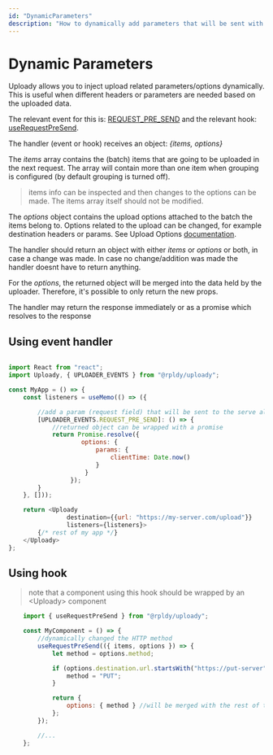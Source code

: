 ```yaml
---
id: "DynamicParameters"
description: "How to dynamically add parameters that will be sent with the upload"
---
```


# Dynamic Parameters

Uploady allows you to inject upload related parameters/options dynamically.
This is useful when different headers or parameters are needed based on the uploaded data.

The relevant event for this is: [REQUEST_PRE_SEND](../../api/uploader#uploader_eventsrequest_pre_send) and the relevant hook: 
[useRequestPreSend](../../api/hooks/useRequestPreSend).

The handler (event or hook) receives an object:  _{items, options}_

The _items_ array contains the (batch) items that are going to be uploaded in the next request.
The array will contain more than one item when grouping is configured (by default grouping is turned off).

> items info can be inspected and then changes to the options can be made. The items array itself should not be modified. 

The _options_ object contains the upload options attached to the batch the items belong to.
Options related to the upload can be changed, for example destination headers or params.
See Upload Options [documentation](../../api#props). 

The handler should return an object with either _items_ or _options_ or both,
in case a change was made. In case no change/addition was made the handler doesnt have to return anything.

For the _options_, the returned object will be merged into the data held by the uploader.
Therefore, it's possible to only return the new props.


The handler may return the response immediately or as a promise which resolves to the response


## Using event handler

```javascript

import React from "react";
import Uploady, { UPLOADER_EVENTS } from "@rpldy/uploady";

const MyApp = () => {
    const listeners = useMemo(() => ({

        //add a param (request field) that will be sent to the serve alongside the uploaded file
        [UPLOADER_EVENTS.REQUEST_PRE_SEND]: () => {
            //returned object can be wrapped with a promise
            return Promise.resolve({ 
            	    options: {
                        params: {
                            clientTime: Date.now()
                        }           
                     }
                 }); 
        }
    }, []));

    return <Uploady
                destination={{url: "https://my-server.com/upload"}}
                listeners={listeners}>
        {/* rest of my app */}
    </Uploady>
};
```

## Using hook

> note that a component using this hook should be wrapped by an &lt;Uploady&gt; component

```javascript
    import { useRequestPreSend } from "@rpldy/uploady";

    const MyComponent = () => {
        //dynamically changed the HTTP method
        useRequestPreSend(({ items, options }) => {        	
            let method = options.method;

            if (options.destination.url.startsWith("https://put-server")) {
                method = "PUT";
            }            

            return {
                options: { method } //will be merged with the rest of the options 
            };  
        });

        //...    
    };
``` 
